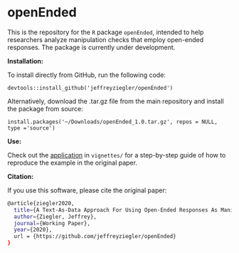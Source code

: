 # openEnded

This is the repository for the ``R`` package ``openEnded``, intended to help researchers analyze manipulation checks that employ open-ended responses. The package is currently under development.

**Installation:**

To install directly from GitHub, run the following code:

``devtools::install_github('jeffreyziegler/openEnded')``

Alternatively, download the .tar.gz file from the main repository and install the package from source:

``install.packages('~/Downloads/openEnded_1.0.tar.gz', repos = NULL, type ='source')``

**Use:**

Check out the <a href="https://github.com/jeffreyziegler/openEnded/blob/master/vignettes/example_application.pdf" target="_blank"> application</a> in ``vignettes/`` for a step-by-step guide of how to reproduce the example in the original paper.

**Citation:**

If you use this software, please cite the original paper:

```bash
@article{ziegler2020,
  title={A Text-As-Data Approach For Using Open-Ended Responses As Manipulation Checks},
  author={Ziegler, Jeffrey},
  journal={Working Paper},
  year={2020},  
  url = {https://github.com/jeffreyziegler/openEnded}
}
```
